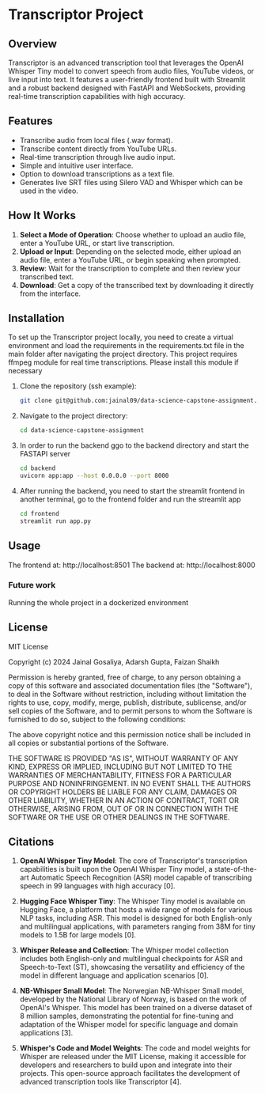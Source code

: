 # Transcriptor Project

## Overview

Transcriptor is an advanced transcription tool that leverages the OpenAI Whisper Tiny model to convert speech from audio files, YouTube videos, or live input into text. It features a user-friendly frontend built with Streamlit and a robust backend designed with FastAPI and WebSockets, providing real-time transcription capabilities with high accuracy.

## Features

- Transcribe audio from local files (.wav format).
- Transcribe content directly from YouTube URLs.
- Real-time transcription through live audio input.
- Simple and intuitive user interface.
- Option to download transcriptions as a text file.
- Generates live SRT files using Silero VAD and Whisper which can be used in the video.

## How It Works

1. **Select a Mode of Operation**: Choose whether to upload an audio file, enter a YouTube URL, or start live transcription.
2. **Upload or Input**: Depending on the selected mode, either upload an audio file, enter a YouTube URL, or begin speaking when prompted.
3. **Review**: Wait for the transcription to complete and then review your transcribed text.
4. **Download**: Get a copy of the transcribed text by downloading it directly from the interface.

## Installation

To set up the Transcriptor project locally, you need to create a virtual environment and load the requirements in the requirements.txt file in 
the main folder after navigating the project directory.
This project requires ffmpeg module for real time transcriptions. Please install this module if necessary

1. Clone the repository (ssh example):
   ```sh
   git clone git@github.com:jainal09/data-science-capstone-assignment.git

2. Navigate to the project directory:
   ```sh
   cd data-science-capstone-assignment

3. In order to run the backend ggo to the backend directory and start the FASTAPI server
   ```sh
   cd backend
   uvicorn app:app --host 0.0.0.0 --port 8000

4. After running the backend, you need to start the streamlit frontend in another terminal, go to the frontend folder and run the streamlit app
   ```sh
   cd frontend
   streamlit run app.py

## Usage
The frontend at: http://localhost:8501
The backend at: http://localhost:8000

### Future work
Running the whole project in a dockerized environment

## License
MIT License

Copyright (c) 2024 Jainal Gosaliya, Adarsh Gupta, Faizan Shaikh

Permission is hereby granted, free of charge, to any person obtaining a copy
of this software and associated documentation files (the "Software"), to deal
in the Software without restriction, including without limitation the rights
to use, copy, modify, merge, publish, distribute, sublicense, and/or sell
copies of the Software, and to permit persons to whom the Software is
furnished to do so, subject to the following conditions:

The above copyright notice and this permission notice shall be included in all
copies or substantial portions of the Software.

THE SOFTWARE IS PROVIDED "AS IS", WITHOUT WARRANTY OF ANY KIND, EXPRESS OR
IMPLIED, INCLUDING BUT NOT LIMITED TO THE WARRANTIES OF MERCHANTABILITY,
FITNESS FOR A PARTICULAR PURPOSE AND NONINFRINGEMENT. IN NO EVENT SHALL THE
AUTHORS OR COPYRIGHT HOLDERS BE LIABLE FOR ANY CLAIM, DAMAGES OR OTHER
LIABILITY, WHETHER IN AN ACTION OF CONTRACT, TORT OR OTHERWISE, ARISING FROM,
OUT OF OR IN CONNECTION WITH THE SOFTWARE OR THE USE OR OTHER DEALINGS IN THE
SOFTWARE.
   


## Citations

1. **OpenAI Whisper Tiny Model**: The core of Transcriptor's transcription capabilities is built upon the OpenAI Whisper Tiny model, a state-of-the-art Automatic Speech Recognition (ASR) model capable of transcribing speech in 99 languages with high accuracy [0].

2. **Hugging Face Whisper Tiny**: The Whisper Tiny model is available on Hugging Face, a platform that hosts a wide range of models for various NLP tasks, including ASR. This model is designed for both English-only and multilingual applications, with parameters ranging from 38M for tiny models to 1.5B for large models [0].

3. **Whisper Release and Collection**: The Whisper model collection includes both English-only and multilingual checkpoints for ASR and Speech-to-Text (ST), showcasing the versatility and efficiency of the model in different language and application scenarios [0].

4. **NB-Whisper Small Model**: The Norwegian NB-Whisper Small model, developed by the National Library of Norway, is based on the work of OpenAI's Whisper. This model has been trained on a diverse dataset of 8 million samples, demonstrating the potential for fine-tuning and adaptation of the Whisper model for specific language and domain applications [3].

5. **Whisper's Code and Model Weights**: The code and model weights for Whisper are released under the MIT License, making it accessible for developers and researchers to build upon and integrate into their projects. This open-source approach facilitates the development of advanced transcription tools like Transcriptor [4].
